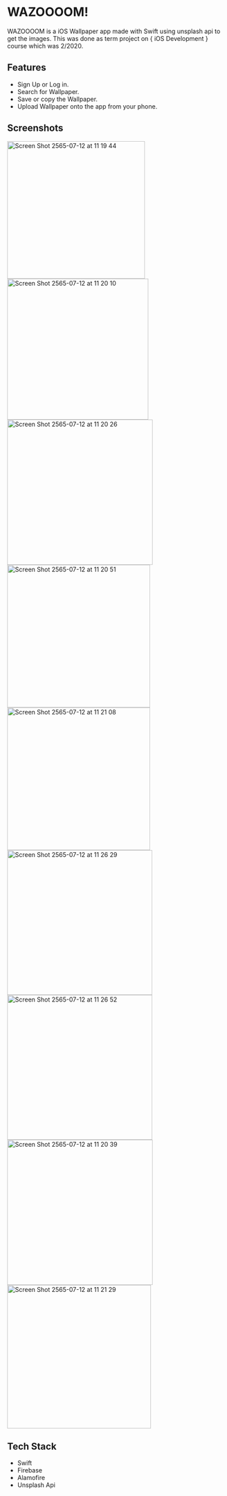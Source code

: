 
# WAZOOOOM!

WAZOOOOM is a iOS Wallpaper app made with Swift using unsplash api to get the images. This was done as term project on { iOS Development } course which was 2/2020. 

## Features

- Sign Up or Log in.
- Search for Wallpaper.
- Save or copy the Wallpaper.
- Upload Wallpaper onto the app from your phone.


## Screenshots

<img width="318" alt="Screen Shot 2565-07-12 at 11 19 44" src="https://user-images.githubusercontent.com/59028111/182583833-1f05ca70-1c37-4fe9-92ad-702b3165d475.png">
<img width="326" alt="Screen Shot 2565-07-12 at 11 20 10" src="https://user-images.githubusercontent.com/59028111/182583840-a0ad1278-65cf-4c71-bcba-8e7449439d52.png">
<img width="336" alt="Screen Shot 2565-07-12 at 11 20 26" src="https://user-images.githubusercontent.com/59028111/182583846-b206d0d9-9690-4f23-bd4c-3ebf09bf5034.png">
<img width="330" alt="Screen Shot 2565-07-12 at 11 20 51" src="https://user-images.githubusercontent.com/59028111/182583878-505ee62f-75cb-4f03-a46a-0ee027a9e421.png">
<img width="330" alt="Screen Shot 2565-07-12 at 11 21 08" src="https://user-images.githubusercontent.com/59028111/182583885-c75f4fe3-82ef-4d6d-9c4c-dc0835db593d.png">
<img width="335" alt="Screen Shot 2565-07-12 at 11 26 29" src="https://user-images.githubusercontent.com/59028111/182583895-9232db8f-5e01-48f4-abf5-0963d2fede0c.png">
<img width="335" alt="Screen Shot 2565-07-12 at 11 26 52" src="https://user-images.githubusercontent.com/59028111/182583901-de20da42-9fb4-46e8-9af2-9f78fa578fdb.png">
<img width="336" alt="Screen Shot 2565-07-12 at 11 20 39" src="https://user-images.githubusercontent.com/59028111/182583860-274798db-0ede-4b25-a429-73e7c64b52ab.png">
<img width="332" alt="Screen Shot 2565-07-12 at 11 21 29" src="https://user-images.githubusercontent.com/59028111/182583891-3a504c9b-411b-4400-9331-528bd23b6e9c.png">




## Tech Stack

- Swift 
- Firebase
- Alamofire
- Unsplash Api

